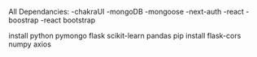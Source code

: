 All Dependancies:
-chakraUI
-mongoDB
-mongoose
-next-auth
-react
-boostrap
-react bootstrap

install python 
pymongo 
flask 
scikit-learn
pandas
pip install flask-cors 
numpy
axios
